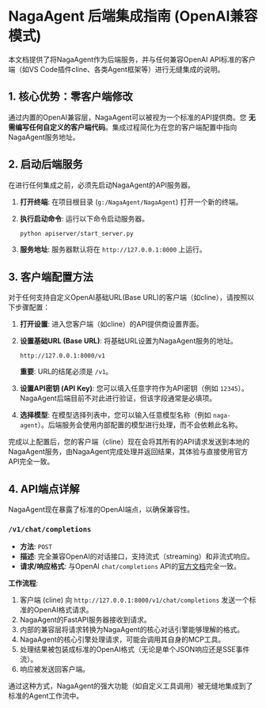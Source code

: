 # NagaAgent 后端集成指南 (OpenAI兼容模式)

本文档提供了将NagaAgent作为后端服务，并与任何兼容OpenAI API标准的客户端（如VS Code插件cline、各类Agent框架等）进行无缝集成的说明。

## 1. 核心优势：零客户端修改

通过内置的OpenAI兼容层，NagaAgent可以被视为一个标准的API提供商。您 **无需编写任何自定义的客户端代码**。集成过程简化为在您的客户端配置中指向NagaAgent服务地址。

## 2. 启动后端服务

在进行任何集成之前，必须先启动NagaAgent的API服务器。

1.  **打开终端**: 在项目根目录 (`g:/NagaAgent/NagaAgent`) 打开一个新的终端。
2.  **执行启动命令**: 运行以下命令启动服务器。

    ```bash
    python apiserver/start_server.py
    ```

3.  **服务地址**: 服务器默认将在 `http://127.0.0.1:8000` 上运行。

## 3. 客户端配置方法

对于任何支持自定义OpenAI基础URL(Base URL)的客户端（如cline），请按照以下步骤配置：

1.  **打开设置**: 进入您客户端（如cline）的API提供商设置界面。
2.  **设置基础URL (Base URL)**: 将基础URL设置为NagaAgent服务的地址。

    ```
    http://127.0.0.1:8000/v1
    ```
    **重要**: URL的结尾必须是 `/v1`。

3.  **设置API密钥 (API Key)**: 您可以填入任意字符作为API密钥（例如 `12345`）。NagaAgent后端目前不对此进行验证，但该字段通常是必填项。

4.  **选择模型**: 在模型选择列表中，您可以输入任意模型名称（例如 `naga-agent`）。后端服务会使用内部配置的模型进行处理，而不会依赖此名称。

完成以上配置后，您的客户端（cline）现在会将其所有的API请求发送到本地的NagaAgent服务，由NagaAgent完成处理并返回结果，其体验与直接使用官方API完全一致。

## 4. API端点详解

NagaAgent现在暴露了标准的OpenAI端点，以确保兼容性。

### `/v1/chat/completions`

- **方法**: `POST`
- **描述**: 完全兼容OpenAI的对话接口，支持流式（streaming）和非流式响应。
- **请求/响应格式**: 与OpenAI `chat/completions` API的[官方文档](https://platform.openai.com/docs/api-reference/chat)完全一致。

**工作流程**:
1.  客户端 (cline) 向 `http://127.0.0.1:8000/v1/chat/completions` 发送一个标准的OpenAI格式请求。
2.  NagaAgent的FastAPI服务器接收到请求。
3.  内部的兼容层将请求转换为NagaAgent的核心对话引擎能够理解的格式。
4.  NagaAgent的核心引擎处理请求，可能会调用其自身的MCP工具。
5.  处理结果被包装成标准的OpenAI格式（无论是单个JSON响应还是SSE事件流）。
6.  响应被发送回客户端。

通过这种方式，NagaAgent的强大功能（如自定义工具调用）被无缝地集成到了标准的Agent工作流中。